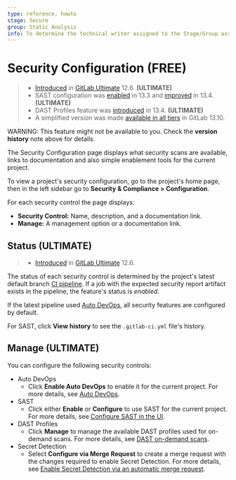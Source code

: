 ```yaml
---
type: reference, howto
stage: Secure
group: Static Analysis
info: To determine the technical writer assigned to the Stage/Group associated with this page, see https://about.gitlab.com/handbook/engineering/ux/technical-writing/#assignments
---
```


# Security Configuration **(FREE)**

> - [Introduced](https://gitlab.com/gitlab-org/gitlab/-/merge_requests/20711) in [GitLab Ultimate](https://about.gitlab.com/pricing/) 12.6. **(ULTIMATE)**
> - SAST configuration was [enabled](https://gitlab.com/groups/gitlab-org/-/epics/3659) in 13.3 and [improved](https://gitlab.com/gitlab-org/gitlab/-/issues/232862) in 13.4. **(ULTIMATE)**
> - DAST Profiles feature was [introduced](https://gitlab.com/gitlab-org/gitlab/-/merge_requests/40474) in 13.4. **(ULTIMATE)**
> - A simplified version was made [available in all tiers](https://gitlab.com/gitlab-org/gitlab/-/issues/294076) in GitLab 13.10.

WARNING:
This feature might not be available to you. Check the **version history** note above for details.

The Security Configuration page displays what security scans are available, links to documentation and also simple enablement tools for the current project.

To view a project's security configuration, go to the project's home page,
then in the left sidebar go to **Security & Compliance > Configuration**.

For each security control the page displays:

- **Security Control:** Name, description, and a documentation link.
- **Manage:** A management option or a documentation link.

## Status **(ULTIMATE)**

> - [Introduced](https://gitlab.com/gitlab-org/gitlab/-/merge_requests/20711) in [GitLab Ultimate](https://about.gitlab.com/pricing/) 12.6.

The status of each security control is determined by the project's latest default branch
[CI pipeline](../../../ci/pipelines/index.md).
If a job with the expected security report artifact exists in the pipeline, the feature's status is
_enabled_.

If the latest pipeline used [Auto DevOps](../../../topics/autodevops/index.md),
all security features are configured by default.

For SAST, click **View history** to see the `.gitlab-ci.yml` file's history.

## Manage **(ULTIMATE)**

You can configure the following security controls:

- Auto DevOps
  - Click **Enable Auto DevOps** to enable it for the current project. For more details, see [Auto DevOps](../../../topics/autodevops/index.md).
- SAST
  - Click either **Enable** or **Configure** to use SAST for the current project. For more details, see [Configure SAST in the UI](../sast/index.md#configure-sast-in-the-ui).
- DAST Profiles
  - Click **Manage** to manage the available DAST profiles used for on-demand scans. For more details, see [DAST on-demand scans](../dast/index.md#on-demand-scans).
- Secret Detection
  - Select **Configure via Merge Request** to create a merge request with the changes required to
    enable Secret Detection. For more details, see [Enable Secret Detection via an automatic merge request](../secret_detection/index.md#enable-secret-detection-via-an-automatic-merge-request).
